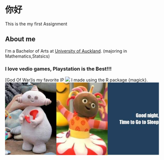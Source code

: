 # 你好
This is the my first Assignment
## About me
I'm a Bachelor of Arts at [University of Auckland](https://unidirectory.auckland.ac.nz/profile/a-fergusson). (majoring in Mathematics,Statsics)
### I love vedio games, Playstation is the Best!!!
[God Of War]is my favorite IP
![](GOF.png)
I made using the R package {magick}.
![](meme.png)
